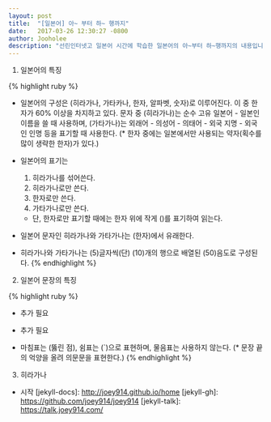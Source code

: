 ```yaml
---
layout: post
title:  "[일본어] 아~ 부터 하~ 행까지"
date:   2017-03-26 12:30:27 -0800
author: Jooholee
description: "선린인터넷고 일본어 시간에 학습한 일본어의 아~부터 하~행까지의 내용입니다."
---
```


1. 일본어의 특징

{% highlight ruby %}
  - 일본어의 구성은 (히라가나, 가타카나, 한자, 알파벳, 숫자)로 이루어진다. 이 중 한자가 60% 이상을 차지하고 있다. 문자 중 (히라가나)는 순수 고유 일본어 - 일본인 이름을 쓸 때 사용하며, (가타가나)는 외래어 - 의성어 - 의태어 - 외국 지명 - 외국인 인명 등을 표기할 때 사용한다.
    (* 한자 중에는 일본에서만 사용되는 약자(획수를 많이 생략한 한자)가 있다.)

  - 일본어의 표기는
    1. 히라가나를 섞어쓴다.
    2. 히라가나로만 쓴다.
    3. 한자로만 쓴다.
    4. 가타가나로만 쓴다.
    * 단, 한자로만 표기할 때에는 한자 위에 작게 ()를 표기하여 읽는다.

  - 일본어 문자인 히라가나와 가타가나는 (한자)에서 유래한다.

  - 히라가나와 가타가나는 (5)글자씩(단) (10)개의 행으로 배열된 (50)음도로 구성된다.
{% endhighlight %}

2. 일본어 문장의 특징

{% highlight ruby %}
  + 추가 필요

  + 추가 필요

  - 마침표는 (뚫린 점), 쉼표는 (`)으로 표현하며, 물음표는 사용하지 않는다. (* 문장 끝의 억양을 올려 의문문을 표현한다.)
{% endhighlight %}

3. 히라가나

+ 시작
[jekyll-docs]: http://joey914.github.io/home
[jekyll-gh]:   https://github.com/joey914/joey914
[jekyll-talk]: https://talk.joey914.com/
